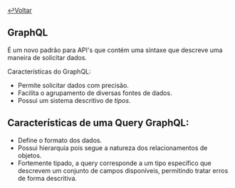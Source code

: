 [↩Voltar](./../README.md)

## GraphQL
É um novo padrão para API's que contém uma sintaxe que descreve uma maneira de solicitar dados.

Características do GraphQL:
- Permite solicitar dados com precisão.
- Facilita o agrupamento de diversas fontes de dados.
- Possui um sistema descritivo de *tipos*.

## Características de uma Query GraphQL:
- Define o formato dos dados.
- Possui hierarquia pois segue a natureza dos relacionamentos de objetos.
- Fortemente tipado, a query corresponde a um tipo específico que descrevem um conjunto de campos disponíveis, permitindo tratar erros de forma descritiva.
